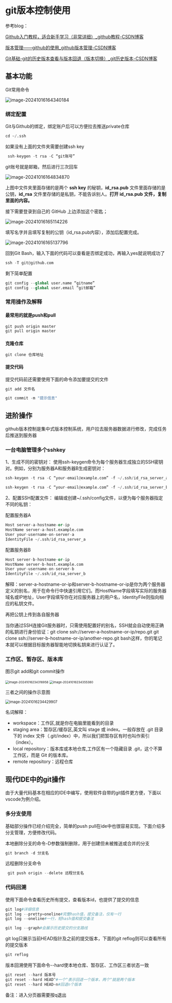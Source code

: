 # git版本控制使用

参考blog：

[Github入门教程，适合新手学习（非常详细）_github教程-CSDN博客](https://blog.csdn.net/black_sneak/article/details/139600633)

[版本管理——github的使用_github版本管理-CSDN博客](https://blog.csdn.net/qq_31759493/article/details/109191996?ops_request_misc=%7B%22request%5Fid%22%3A%227B55F2B6-B8C3-41A8-9DF1-7682B6ED3EEE%22%2C%22scm%22%3A%2220140713.130102334..%22%7D&request_id=7B55F2B6-B8C3-41A8-9DF1-7682B6ED3EEE&biz_id=0&utm_medium=distribute.pc_search_result.none-task-blog-2~all~sobaiduend~default-1-109191996-null-null.142^v100^pc_search_result_base2&utm_term=github版本控制&spm=1018.2226.3001.4187)

[Git基础-git的历史版本查看与版本回退（版本切换）_git历史版本-CSDN博客](https://blog.csdn.net/qq_39505245/article/details/119788832)

## 基本功能

Git常用命令

![image-20241016164340184](../assets/image-20241016164340184.png)

### 绑定配置

Git与Github的绑定，绑定账户后可以方便拉去推送private仓库

```python
cd ~/.ssh
```

如果没有上面的文件夹需要创建ssh key

```python
 ssh-keygen -t rsa -C “git账号”
```

git账号就是邮箱，然后进行三次回车

![image-20241016164834870](../assets/image-20241016164834870.png)

上图中文件夹里面存储的是两个 **ssh key** 的秘钥，**id_rsa.pub** 文件里面存储的是公钥，**id_rsa** 文件里存储的是私钥，不能告诉别人。**打开 id_rsa.pub 文件，复制里面的内容。**

接下需要登录到自己的 GitHub 上边添加这个密匙；

![image-20241016165114226](../assets/image-20241016165114226.png)

填写名字并且填写复制的公钥（id_rsa.pub内容），添加后配置完成。

![image-20241016165137796](../assets/image-20241016165137796.png)

回到Git Bash，输入下面的代码可以查看是否绑定成功，再输入yes就说明成功了

```python
ssh -T git@github.com
```

剩下简单配置

```python
git config --global user.name “gitname”
git config --global user.email “git邮箱”
```

### 常用操作及解释

#### 最常用的就是**push**和**pull**

```python
git push origin master
git pull origin master
```

#### 克隆仓库

```python
git clone 仓库地址
```

#### 提交代码

提交代码前还需要使用下面的命令添加要提交的文件

```python
git add 文件名
```



```python
git commit -m "提示信息"
```

## 进阶操作

github版本控制是集中式版本控制系统，用户拉去服务器数据进行修改，完成任务后推送到服务器

### 一台电脑管理多个sshkey

1、生成不同的密钥对： 使用ssh-keygen命令为每个服务器生成独立的SSH密钥对。例如，分别为服务器A和服务器B生成密钥对：

```python
ssh-keygen -t rsa -C “your-email@example.com” -f ~/.ssh/id_rsa_server_a
```

```python
ssh-keygen -t rsa -C “your-email@example.com” -f ~/.ssh/id_rsa_server_b
```

2、配置SSH配置文件： 编辑或创建~/.ssh/config文件，以便为每个服务器指定不同的私钥：

配置服务器A

```python
Host server-a-hostname-or-ip
HostName server-a-host.example.com
User your-username-on-server-a
IdentityFile ~/.ssh/id_rsa_server_a
```

配置服务器B

```python
Host server-b-hostname-or-ip
HostName server-b-host.example.com
User your-username-on-server-b
IdentityFile ~/.ssh/id_rsa_server_b
```

解释：server-a-hostname-or-ip和server-b-hostname-or-ip是你为两个服务器定义的别名，用于在命令行中快速引用它们。而HostName字段填写实际的服务器域名或IP地址，User字段填写你在对应服务器上的用户名，IdentityFile则指向相应的私钥文件。

再把公钥上传到各自服务器

当你通过SSH连接Git服务器时，只需使用配置好的别名，SSH就会自动使用正确的私钥进行身份验证：git clone ssh://server-a-hostname-or-ip/repo.git
git clone ssh://server-b-hostname-or-ip/another-repo.git
bash这样，你的笔记本就可以根据目标服务器智能地切换私钥来进行认证了。

### 工作区、暂存区、版本库

图示git add和git commit操作

<img src="../assets/image-20241016234316958.png" alt="image-20241016234316958" style="zoom:67%;" />

<img src="../assets/image-20241016234355380.png" alt="image-20241016234355380" style="zoom:67%;" />

三者之间的操作示意图

<img src="../assets/image-20241016234429907.png" alt="image-20241016234429907" style="zoom: 80%;" />

名词解释：

- workspace：工作区,就是你在电脑里能看到的目录
- staging area：暂存区/缓存区,英文叫 stage 或 index。一般存放在 .git 目录下的 index 文件（.git/index）中，所以我们把暂存区有时也叫作索引（index）。
- local repository：版本库或本地仓库,工作区有一个隐藏目录 .git，这个不算工作区，而是 Git 的版本库。
- remote repository：远程仓库

## 现代IDE中的git操作

由于大量代码基本在相应的IDE中编写，使用软件自带的git插件更方便，下面以vscode为例介绍。

### 多分支使用

基础部分操作已经介绍完全，简单的push pull在ide中也很容易实现。下面介绍多分支管理，方便修改代码。

本地删除分支的命令-D参数强制删除，用于创建但未被推送或合并的分支

```python
git branch -d 分支名
```

远程删除分支命令

```python
 git push origin --delete 远程分支名
```

### 代码回溯

使用下面命令查看历史所有提交，查看版本id，也提供了提交的信息

```python
git log#详细信息
git log --pretty=oneline#完整hash值，提交备注，仅有一行
git log --oneline#一行，短hash值和提交备注

git log --graph#会展示历史提交的分支路线
```

git log只展示当前HEAD指针及之前的提交版本，下面的git reflog则可以查看所有的提交版本

```python
git reflog
```

版本回溯使用下面命令--hard使本地仓库、暂存区、工作区三者状态一致

```python
git reset --hard 版本号
git reset --hard HEAD^#一个^表示回退一个版本，两个^就是两个版本
git reset --hard HEAD~n#回退n个版本
```

备注：进入分页器需要按q退出
